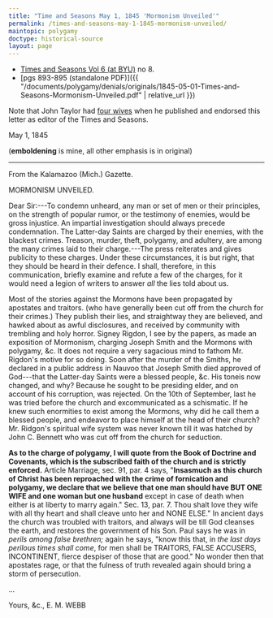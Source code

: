 ```yaml
---
title: "Time and Seasons May 1, 1845 'Mormonism Unveiled'"
permalink: /times-and-seasons-may-1-1845-mormonism-unveiled/
maintopic: polygamy
doctype: historical-source
layout: page
---
```


* [Times and Seasons Vol 6 (at BYU)](http://contentdm.lib.byu.edu/cdm/ref/collection/NCMP1820-1846/id/9684) no 8.
* [pgs 893-895 (standalone PDF)]({{ "/documents/polygamy/denials/originals/1845-05-01-Times-and-Seasons-Mormonism-Unveiled.pdf" | relative_url }})

Note that John Taylor had [four wives](https://restorationbookstore.org/articles/nopoligamy/jsfp-vol2/2chp17.htm) when he published and endorsed this letter as editor of the Times and Seasons.

May 1, 1845

(**emboldening** is mine, all other emphasis is in original)

---

From the Kalamazoo (Mich.) Gazette.

MORMONISM UNVEILED.

Dear Sir:---To condemn unheard, any man or set of men or their principles, on the strength of popular rumor, or the testimony of enemies, would be gross injustice.  An impartial investigation should always precede condemnation.  The Latter-day Saints are charged by their enemies, with the blackest crimes.  Treason, murder, theft, polygamy, and adultery, are among the many crimes laid to their charge.---The press reiterates and gives publicity to these charges.  Under these circumstances, it is but right, that they should be heard in their defence.  I shall, therefore, in this communication, briefly examine and refute a few of the charges, for it would need a legion of writers to answer _all_ the lies told about us.

Most of the stories against the Mormons have been propagated by apostates and traitors. (who have generally been cut off from the church for their crimes.) They publish their lies, and straightway they are believed, and hawked about as awful disclosures, and received by community with trembling and holy horror.  Signey Rigdon, I see by the papers, as made an exposition of Mormonism, charging Joseph Smith and the Mormons with polygamy, &c.  It does not require a very sagacious mind to fathom Mr. Rigdon's motive for so doing.  Soon after the murder of the Smiths, he declared in a public address in Nauvoo that Joseph Smith died approved of God---that the Latter-day Saints were a blessed people, &c.  His toneis now changed, and why?  Because he sought to be presiding elder, and on account of his corruption, was rejected.  On the 10th of September, last he was tried before the church and excommunicated as a schismatic.  If he knew such enormities to exist among the Mormons, why did he call them a blessed people, and endeavor to place himself at the head of their church?  Mr. Ridgon's spiritual wife system was never known till it was hatched by John C. Bennett who was cut off from the church for seduction.

**As to the charge of polygamy, I will quote from the Book of Doctrine and Covenants, which is the subscribed faith of the church and is strictly enforced.**  Article Marriage, sec. 91, par. 4 says, "**Insasmuch as this church of Christ has been reproached with the crime of fornication and polygamy, we declare that we believe that one man should have BUT ONE WIFE and one woman but one husband** except in case of death when either is at liberty to marry again."  Sec. 13, par. 7.  Thou shalt love they wife with all thy heart and shall cleave unto her and NONE ELSE."  In ancient days the church was troubled with traitors, and always will be till God cleanses the earth, and restores the government of his Son.  Paul says he was in _perils among false brethren;_ again he says, "know this that, in _the last days perilous times shall come_, for men shall be TRAITORS, FALSE ACCUSERS, INCONTINENT, fierce despiser of those that are good."  No wonder then that apostates rage, or that the fulness of truth revealed again should bring a storm of persecution.

...

Yours, &c., E. M. WEBB
